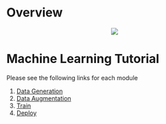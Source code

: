 # Overview

<p align="center">
    <img  src="https://github.com/HCIELab/InfraTags/blob/main/public/readme_img/workflow.png">
</p>

# Machine Learning Tutorial

Please see the following links for each module

1. [Data Generation](https://github.com/dogadogan/InfraredTags/blob/main/ml_tutorial/data_generation.md)
2. [Data Augmentation](https://github.com/dogadogan/InfraredTags/blob/main/ml_tutorial/data_augmentation.md)
3. [Train](https://github.com/dogadogan/InfraredTags/blob/main/ml_tutorial/train.md)
4. [Deploy](https://github.com/dogadogan/InfraredTags/blob/main/ml_tutorial/deploy.md)


